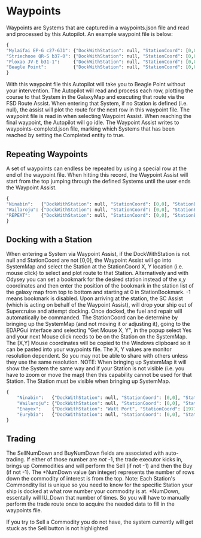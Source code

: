 # Waypoints
Waypoints are Systems that are captured in a waypoints.json file and read and processed by this Autopilot.  An example waypoint file is below:

```py
{
"Mylaifai EP-G c27-631": {"DockWithStation": null, "StationCoord": [0,0], "StationBookmark": -1, "SellNumDown": -1, "BuyNumDown": -1, "Completed": false}, 
"Striechooe QR-S b37-0": {"DockWithStation": null, "StationCoord": [0,0], "StationBookmark": -1, "SellNumDown": -1, "BuyNumDown": -1, "Completed": false} ,
"Ploxao JV-E b31-1":     {"DockWithStation": null, "StationCoord": [0,0], "StationBookmark": -1, "SellNumDown": -1, "BuyNumDown": -1, "Completed": false} ,
"Beagle Point":          {"DockWithStation": null, "StationCoord": [0,0], "StationBookmark": -1, "SellNumDown": -1, "BuyNumDown": -1, "Completed": false} 
}
```

With this waypoint file this Autopilot will take you to Beagle Point without your intervention.  The Autopilot will read and process each
row, plotting the course to that System in the GalaxyMap and executing that route via the FSD Route Assist.  When entering that System, 
if no Station is defined (i.e. null), the assist will plot the route for the next row in this waypoint file.  The waypoint file is read 
in when selecting Waypoint Assist.  When reaching the final waypoint, the Autopilot will go idle.  The Waypoint Assist writes to 
waypoints-completd.json file, marking which Systems that has been reached by setting the Completed entity to true.

## Repeating Waypoints
A set of waypoints can endless be repeated by using a special row at the end of the waypoint file.  When hitting this record, the Waypoint 
Assist will start from the top jumping through the defined Systems until the user ends the Waypoint Assist.
<br>
```py
{ 
"Ninabin":   {"DockWithStation": null, "StationCoord": [0,0], "StationBookmark": -1, "SellNumDown": -1, "BuyNumDown": -1, "Completed": false}, 
"Wailaroju": {"DockWithStation": null, "StationCoord": [0,0], "StationBookmark": -1, "SellNumDown": -1, "BuyNumDown": -1, "Completed": false}, 
"REPEAT":    {"DockWithStation": null, "StationCoord": [0,0], "StationBookmark": -1, "SellNumDown": -1, "BuyNumDown": -1, "Completed": false}  
}
```

## Docking with a Station
When entering a System via Waypoint Assist, if the DockWithStation is not null and StationCoord are not [0,0], the Waypoint Assist
will go into SystemMap and select the Station at the StationCoord X, Y location (i.e. mouse click) to select and plot route to that 
Station. Alternatively and with Odysey you can set a bookmark for the desired station instead of the x,y coordinates and then enter 
the position of the bookmark in the station list of the galaxy map from top to bottom and starting at 0 in StationBookmark. 
-1 means bookmark is disabled. 
Upon arriving at the station, the SC Assist (which is acting on behalf of the Waypoint Assist), will drop your ship
out of Supercruise and attempt docking.  Once docked, the fuel and repair will automatically be commanded.  The StationCoord can be 
determine by bringing up the SystemMap (and not moving it or adjusting it), going to the EDAPGui interface and selecting 
"Get Mouse X, Y", in the popup select Yes and your next Mouse click needs to be on the Station on the SystemMap.  The [X,Y]
Mouse coordinates will be copied to the Windows clipboard so it can be pasted into your waypoints file.  The X, Y values are
monitor resolution dependent.  So you may not be able to share with others unless they use the same resolution.
NOTE: When bringing up SystemMap
it will show the System the same way and if your Station is not visible (i.e. you have to zoom or move the map) then this
capability cannot be used for that Station.  The Station must be visible when bringing up SystemMap.
<br>
```py
{ 
    "Ninabin":   {"DockWithStation": null, "StationCoord": [0,0], "StationBookmark": -1, "SellNumDown": -1, "BuyNumDown": -1, "Completed": false}, 
    "Wailaroju": {"DockWithStation": null, "StationCoord": [0,0], "StationBookmark": -1, "SellNumDown": -1, "BuyNumDown": -1, "Completed": false},
    "Enayex":    {"DockWithStation": "Watt Port", "StationCoord": [1977,509], "StationBookmark": -1, "SellNumDown": 12, "BuyNumDown": 5, "Completed": false}, 
    "Eurybia":   {"DockWithStation": null, "StationCoord": [0,0], "StationBookmark": -1, "SellNumDown": -1, "BuyNumDown": -1, "Completed": false} 
}
```

## Trading
The SellNumDown and BuyNumDown fields are associated with auto-trading.  If either of those number are *not* -1, the 
trade executor kicks in, brings up Commodities and will perform the Sell (if not -1) and then the Buy (if not -1).
The *NumDown value (an integer) represents the number of rows down the commodity of interest is from the top.  Note:  Each Station's 
Commondity list is unique so you need to know for the specific Station your ship is docked at what row number your commodity is 
at.  *NumDown, essentally will IU_Down that number of times.  So you will have to manually perform the trade route once to acquire
the needed data to fill in the waypoints file.

If you try to Sell a Commodity you do not have, the system currently will get stuck as the Sell button is not highlighted



